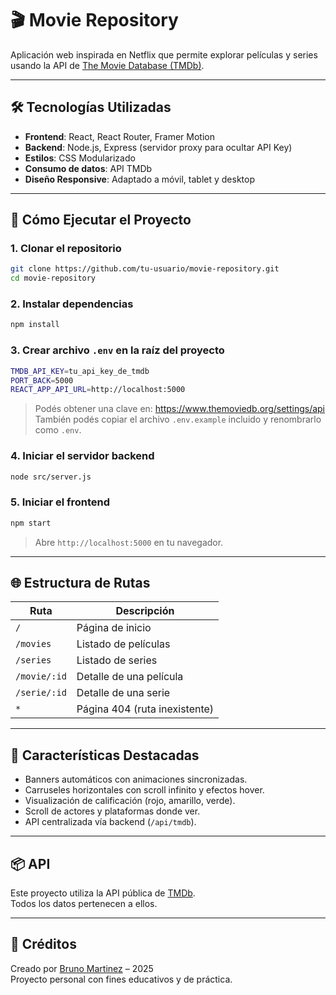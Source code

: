 # 🎬 Movie Repository

Aplicación web inspirada en Netflix que permite explorar películas y series usando la API de [The Movie Database (TMDb)](https://www.themoviedb.org/).

---

## 🛠️ Tecnologías Utilizadas

- **Frontend**: React, React Router, Framer Motion
- **Backend**: Node.js, Express (servidor proxy para ocultar API Key)
- **Estilos**: CSS Modularizado
- **Consumo de datos**: API TMDb
- **Diseño Responsive**: Adaptado a móvil, tablet y desktop

---

## 🚀 Cómo Ejecutar el Proyecto

### 1. Clonar el repositorio

```bash
git clone https://github.com/tu-usuario/movie-repository.git
cd movie-repository
```

### 2. Instalar dependencias

```bash
npm install
```

### 3. Crear archivo `.env` en la raíz del proyecto

```bash
TMDB_API_KEY=tu_api_key_de_tmdb
PORT_BACK=5000
REACT_APP_API_URL=http://localhost:5000
```

> Podés obtener una clave en: https://www.themoviedb.org/settings/api
> También podés copiar el archivo `.env.example` incluido y renombrarlo como `.env`.

### 4. Iniciar el servidor backend

```bash
node src/server.js
```

### 5. Iniciar el frontend

```bash
npm start
```

> Abre `http://localhost:5000` en tu navegador.

---

## 🌐 Estructura de Rutas

| Ruta            | Descripción                        |
|-----------------|------------------------------------|
| `/`             | Página de inicio                   |
| `/movies`       | Listado de películas               |
| `/series`       | Listado de series                  |
| `/movie/:id`    | Detalle de una película            |
| `/serie/:id`    | Detalle de una serie               |
| `*`             | Página 404 (ruta inexistente)      |

---

## 🧩 Características Destacadas

- Banners automáticos con animaciones sincronizadas.
- Carruseles horizontales con scroll infinito y efectos hover.
- Visualización de calificación (rojo, amarillo, verde).
- Scroll de actores y plataformas donde ver.
- API centralizada vía backend (`/api/tmdb`).

---

## 📦 API

Este proyecto utiliza la API pública de [TMDb](https://www.themoviedb.org/).  
Todos los datos pertenecen a ellos.

---

## 🤝 Créditos

Creado por [Bruno Martinez](https://github.com/BDMUy) – 2025  
Proyecto personal con fines educativos y de práctica.